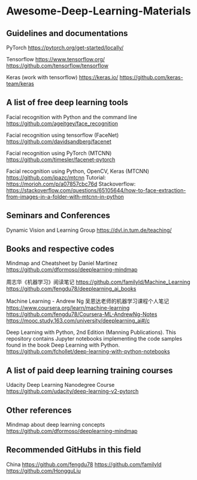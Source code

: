 # Awesome-Deep-Learning-Materials

## Guidelines and documentations

PyTorch
https://pytorch.org/get-started/locally/

Tensorflow
https://www.tensorflow.org/
https://github.com/tensorflow/tensorflow

Keras (work with tensorflow)
https://keras.io/
https://github.com/keras-team/keras


## A list of free deep learning tools 

Facial recognition with Python and the command line
https://github.com/ageitgey/face_recognition

Facial recognition using tensorflow (FaceNet)
https://github.com/davidsandberg/facenet

Facial recognition using PyTorch (MTCNN)
https://github.com/timesler/facenet-pytorch

Facial recognition using Python, OpenCV, Keras (MTCNN)
https://github.com/ipazc/mtcnn
Tutorial: https://morioh.com/p/a07857cbc76d
Stackoverflow: https://stackoverflow.com/questions/65105644/how-to-face-extraction-from-images-in-a-folder-with-mtcnn-in-python


## Seminars and Conferences
Dynamic Vision and Learning Group
https://dvl.in.tum.de/teaching/


## Books and respective codes

Mindmap and Cheatsheet by Daniel Martinez
https://github.com/dformoso/deeplearning-mindmap

周志华《机器学习》阅读笔记
https://github.com/familyld/Machine_Learning
https://github.com/fengdu78/deeplearning_ai_books

Machine Learning - Andrew Ng 吴恩达老师的机器学习课程个人笔记
https://www.coursera.org/learn/machine-learning
https://github.com/fengdu78/Coursera-ML-AndrewNg-Notes
https://mooc.study.163.com/university/deeplearning_ai#/c

Deep Learning with Python, 2nd Edition (Manning Publications).
This repository contains Jupyter notebooks implementing the code samples found in the book Deep Learning with Python.
https://github.com/fchollet/deep-learning-with-python-notebooks


## A list of paid deep learning training courses

Udacity Deep Learning Nanodegree Course
https://github.com/udacity/deep-learning-v2-pytorch


## Other references 

Mindmap about deep learning concepts
https://github.com/dformoso/deeplearning-mindmap


## Recommended GitHubs in this field

China
https://github.com/fengdu78
https://github.com/familyld
https://github.com/HongguLiu



